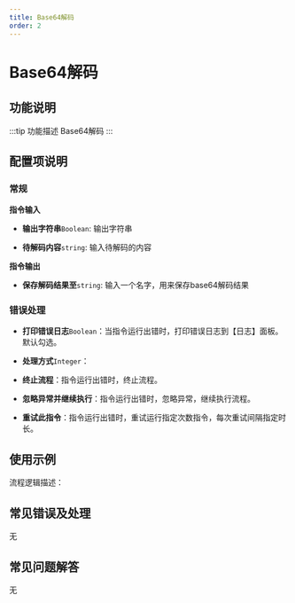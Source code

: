 ```yaml
---
title: Base64解码
order: 2
---
```


# Base64解码

## 功能说明

:::tip 功能描述
Base64解码
:::

## 配置项说明

### 常规

**指令输入**

- **输出字符串**`Boolean`: 输出字符串

- **待解码内容**`string`: 输入待解码的内容


**指令输出**

- **保存解码结果至**`string`: 输入一个名字，用来保存base64解码结果

### 错误处理

- **打印错误日志**`Boolean`：当指令运行出错时，打印错误日志到【日志】面板。默认勾选。

- **处理方式**`Integer`：

 - **终止流程**：指令运行出错时，终止流程。

 - **忽略异常并继续执行**：指令运行出错时，忽略异常，继续执行流程。

 - **重试此指令**：指令运行出错时，重试运行指定次数指令，每次重试间隔指定时长。

## 使用示例

流程逻辑描述：

## 常见错误及处理

无

## 常见问题解答

无

